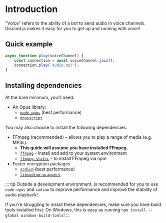 # Introduction

"Voice" refers to the ability of a bot to send audio in voice channels. Discord.js makes it easy for you to get up and running with voice!

## Quick example
```js
async function play(voiceChannel) {
	const connection = await voiceChannel.join();
	connection.play('audio.mp3');
}
```

## Installing dependencies

At the bare minimum, you'll need:

- An Opus library:
  - [`node-opus`](https://github.com/Rantanen/node-opus/) (best performance)
  - [`opusscript`](https://github.com/abalabahaha/opusscript/)

You may also choose to install the following dependencies.

- FFmpeg (recommended) – allows you to play a range of media (e.g. MP3s).
  - **This guide will assume you have installed FFmpeg.**
  - [`ffmpeg`](https://ffmpeg.org/) - install and add to your system environment
  - [`ffmpeg-static`](https://www.npmjs.com/package/ffmpeg-static) - to install FFmpeg via npm
- Faster encryption packages
  - [`sodium`](https://www.npmjs.com/package/sodium) (best performance)
  - [`libsodium-wrappers`](https://www.npmjs.com/package/libsodium-wrappers)

::: tip
Outside a development environment, is recommended for you to use `node-opus` and `sodium` to improve performance and improve the stability of audio playback!

If you're struggling to install these dependencies, make sure you have build tools installed first. On Windows, this is easy as running `npm install --global windows-build-tools`!
:::
